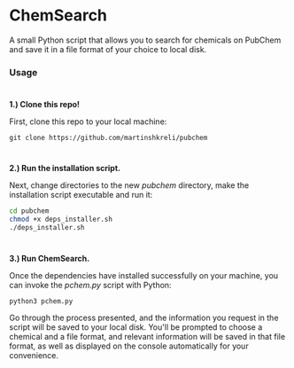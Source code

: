 # ChemSearch  

A small Python script that allows you to search for chemicals on PubChem and save it in a file format of your choice to local disk.

### Usage

#

**1.) Clone this repo!** 

First, clone this repo to your local machine: 

`git clone https://github.com/martinshkreli/pubchem`

#

**2.) Run the installation script.** 

Next, change directories to the new *pubchem* directory, make the installation script executable and run it:

```sh
cd pubchem
chmod +x deps_installer.sh
./deps_installer.sh
```

#

**3.) Run ChemSearch.** 

Once the dependencies have installed successfully on your machine, you can invoke the *pchem.py* script with Python: 

`python3 pchem.py`

Go through the process presented, and the information you request in the script will be saved to your local disk. You'll be prompted to choose a chemical and a file format, and relevant information will be saved in that file format, as well as displayed on the console automatically for your convenience.
